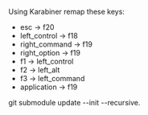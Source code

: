 Using Karabiner remap these keys:
* esc -> f20
* left_control -> f18
* right_command -> f19
* right_option -> f19
* f1 -> left_control
* f2 -> left_alt
* f3 -> left_command
* application -> f19


git submodule update --init --recursive.
